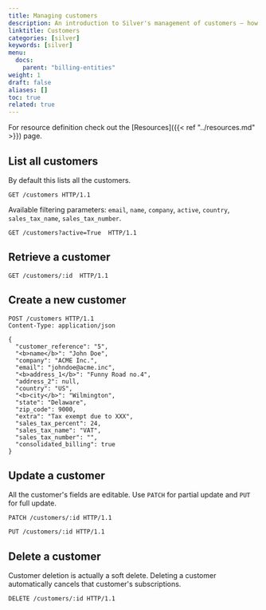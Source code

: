 ```yaml
---
title: Managing customers
description: An introduction to Silver's management of customers — how to retrieve a customer, filtering options, as well as create, update or delete operations.
linktitle: Customers
categories: [silver]
keywords: [silver]
menu:
  docs:
    parent: "billing-entities"
weight: 1
draft: false
aliases: []
toc: true
related: true
---
```


For resource definition check out the [Resources]({{< ref "../resources.md" >}}) page.

## List all customers

By default this lists all the customers.

``` http
GET /customers HTTP/1.1
```

Available filtering parameters: `email`, `name`, `company`, `active`, `country`, `sales_tax_name`, `sales_tax_number`.

``` http
GET /customers?active=True  HTTP/1.1
```

## Retrieve a customer

``` http
GET /customers/:id  HTTP/1.1
```

## Create a new customer

``` http
POST /customers HTTP/1.1
Content-Type: application/json

{
  "customer_reference": "5",
  "<b>name</b>": "John Doe",
  "company": "ACME Inc.",
  "email": "johndoe@acme.inc",
  "<b>address_1</b>": "Funny Road no.4",
  "address_2": null,
  "country": "US",
  "<b>city</b>": "Wilmington",
  "state": "Delaware",
  "zip_code": 9000,
  "extra": "Tax exempt due to XXX",
  "sales_tax_percent": 24,
  "sales_tax_name": "VAT",
  "sales_tax_number": "",
  "consolidated_billing": true
}
```

## Update a customer

All the customer's fields are editable. Use `PATCH` for partial update and `PUT` for full update.

``` http
PATCH /customers/:id HTTP/1.1
```
``` http
PUT /customers/:id HTTP/1.1
```

## Delete a customer

Customer deletion is actually a soft delete. Deleting a customer automatically cancels that customer's subscriptions.

``` http
DELETE /customers/:id HTTP/1.1
```

